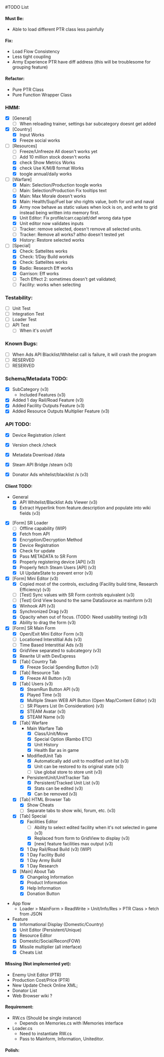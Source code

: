 ﻿#TODO List

#### Must Be:
- Able to load different PTR class 
less painfully

#### Fix:
- Load Flow Consistency
- Less tight coupling
- Army Experience PTR have diff address (this will be troublesome for grouping feature)

#### Refactor:
- Pure PTR Class
- Pure Function Wrapper Class

### HMM:
- [x] [General] 
  - [ ] When reloading trainer, settings bar subcategory doesnt get added
- [x] [Country] 
  - [x] Input Works
  - [x] Freeze social works
- [ ] [Resources] 
  - [ ] Freeze/Unfreeze All doesn't works yet 
  - [ ] Add 10 million stock doesn't works
  - [x] check Show Metrics Works
  - [x] check Use K/M/B format Works 
  - [x] toogle annual/daily works
- [ ] [Warfare] 
  - [x] Main: Selection/Production toogle works
  - [ ] Main: Selection/Production Fix tooltips text
  - [x] Main: Max Morale doesn't works
  - [x] Main: Health/Sup/Fuel bar sho rights value, both for unit and naval
  - [x] Army now behave as static values when lock is on, and write to grid instead being written into memory first.
  - [x] Unit Editor: Fix profile/carr.cap/att/def wrong data type
  - [x] Unit editor now validates inputs 
  - [ ] Tracker: remove selected, doesn't remove all selected units.
  - [ ] Tracker: Remove all works? altho doesn't tested yet
  - [x] History: Restore selected works
- [ ] [Special] 
  - [x] Check: Sattelites works 
  - [x] Check: 1/Day Build workds 
  - [x] Check: Sattelites works 
  - [x] Radio: Research Eff works 
  - [x] Garrison: Eff works 
  - [ ] Tech Effect 2: sometimes doesn't get validated;
  - [ ] Facility: works when selecting

### Testability:
- [ ] Unit Test
- [ ] Integration Test
- [ ] Loader Test
- [ ] API Test
  - [ ] When it's on/off
  
### Known Bugs:
- [ ] When Ads API Blacklist/Whitelist call is failure, it will crash the program
- [ ] RESERVED
- [ ] RESERVED

### Schema/Metadata TODO:
- [x] SubCategory (v3)
  - Included Features (v3)
- [x] Added 1 day Rail/Road Feature (v3)
- [x] Added Facility Outputs Feature (v3)
- [x] Added Resource Outputs Multiplier Feature (v3)

### API TODO:
- [x] Device Registration /client 
- [x] Version check /check
- [x] Metadata Download /data
- [x] Steam API Bridge /steam (v3)
- [x] Donator Ads whitelist/blacklist /s (v3)


#### Client TODO:
- General
  - [x] API Whitelist/Blacklist Ads Viewer (v3)
  - [x] Extract Hyperlink from feature.description and populate into wiki fields (v3)
- [x] [Form] SR Loader
  - [ ] Offline capability (WIP)
  - [x] Fetch from API
  - [x] Encryption/Decryption Method
  - [x] Device Registration
  - [x] Check for update
  - [x] Pass METADATA to SR Form
  - [x] Properly registering device [API] (v3)
  - [x] Properly fetch Steam Users [API] (v3)
  - [x] UI UpdateState to prevent error (v3)
- [x] [Form] Mini Editor (v3)
  - [x] Copied most of the controls, excluding (Facility build time, Research Efficiency) (v3)
  - [ ] [Test] Sync values with SR Form controls equivalent (v3)
  - [ ] [Test] Grid View bound to the same DataSource as mainform (v3)
  - [x] Winhook API (v3)
  - [x] Synchronized Drag (v3)
  - [x] Opacity when out of focus. (TODO: Need usability testing) (v3)
  - [x] Ability to drag the form (v3)
- [x] [Form] SR Main Form
  - [x] Open/Exit Mini Editor Form (v3)
  - [ ] Locationed Interstitial Ads (v3)
  - [ ] Time Based Interstitial Ads (v3)
  - [x] GridView separated to subcategory (v3)
  - [x] Rewrite UI with DevExpress
  - [x] [Tab] Country Tab
    - [x] Freeze Social Spending Button (v3)
  - [x] [Tab] Resource Tab
    - [x] Freeze All Button (v3)
  - [x] [Tab] Users (v3)
    - [x] SteamRun Button API (v3)
    - [x] Played Time (v3)
    - [x] Multiple Steam WEB API Button (Open Map/Content Editor) (v3)
    - [ ] SR Players List (In Consideration) (v3)
    - [x] STEAM Avatar (v3)
    - [x] STEAM Name (v3)
  - [x] [Tab] Warfare
    - Main Warfare Tab
      - [x] Class/Unit/Move
      - [x] Special Option (Rambo ETC)
      - [x] Unit History
      - [x] Health Bar as in game
    - ModifiedUnit Tab
      - [x] Automatically add unit to modified unit list (v3)
      - [x] Unit can be restored to its original state (v3)
      - [ ] Use global store to store unit (v3)
    - PersistentUnit/UnitTracker Tab
      - [x] Persistent/Tracked Unit List (v3)
      - [x] Stats can be edited (v3)
      - [x] Can be removed (v3)
  - [x] [Tab] HTML Browser Tab 
    - [x] Show Cheats
    - [ ] Separate tabs to show wiki, forum, etc. (v3)
  - [x] [Tab] Special
    - [x] Facilities Editor
      - [ ] Ability to select edited facility when it's not selected in game (v3) 
      - [x] Replaced from form to GridView to display (v3)
      - [x] [new] feature facilities max output (v3)
    - [x] 1 Day Rail/Road Build (v3) (WIP)
    - [x] 1 Day Facility Build
    - [x] 1 Day Army Build
    - [x] 1 Day Research
  - [x] [Main] About Tab
    - [x] Changelog Information
    - [x] Product Information
    - [x] Help Information
    - [x] Donation Button
- App flow
  - Loader > MainForm > ReadWrite > Unit/Info/Res > PTR Class > fetch from JSON
- Feature
  - [x] Informational Display (Domestic/Country)
  - [x] Unit Editor (Persistent/Unique)
  - [x] Resource Editor
  - [x] Domestic/Social/Recon(FOW)
  - [x] Missile multiplier (all interface)
  - [x] Cheats List

#### Missing (Not implemented yet):
- Enemy Unit Editor (PTR)
- Production Cost/Price (PTR)
- New Update Check Online XML;
- Donator List
- Web Browser wiki ?

#### Requirement:
- RW.cs (Should be single instance)
  - Depends on Memories.cs with IMemories interface
- Loader.cs 
  - Need to instantiate RW.cs
  - Pass to Mainform, Information, Uniteditor.
  
#### Polish: